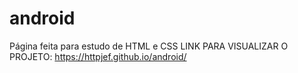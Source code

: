 # android
Página feita para estudo de HTML e CSS
LINK PARA VISUALIZAR O PROJETO: https://httpjef.github.io/android/
